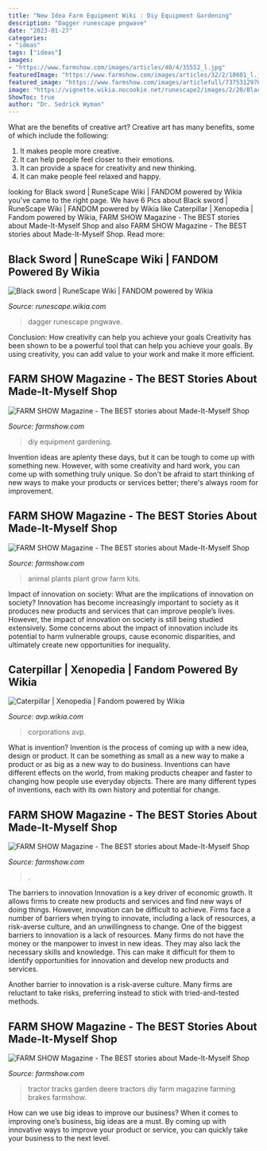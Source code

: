 ```yaml
---
title: "New Idea Farm Equipment Wiki : Diy Equipment Gardening"
description: "Dagger runescape pngwave"
date: "2023-01-27"
categories:
- "ideas"
tags: ["ideas"]
images:
- "https://www.farmshow.com/images/articles/40/4/35552_l.jpg"
featuredImage: "https://www.farmshow.com/images/articles/32/2/18601_l.jpg"
featured_image: "https://www.farmshow.com/images/articlefull/737531297093021.jpg"
image: "https://vignette.wikia.nocookie.net/runescape2/images/2/20/Black_sword_detail.png/revision/latest?cb=20121207181804"
ShowToc: true
author: "Dr. Sedrick Wyman"
---
```



What are the benefits of creative art?
Creative art has many benefits, some of which include the following: 
1. It makes people more creative.
2. It can help people feel closer to their emotions.
3. It can provide a space for creativity and new thinking.
4. It can make people feel relaxed and happy.

	

		
looking for Black sword | RuneScape Wiki | FANDOM powered by Wikia you've came to the right page. We have 6 Pics about Black sword | RuneScape Wiki | FANDOM powered by Wikia like Caterpillar | Xenopedia | Fandom powered by Wikia, FARM SHOW Magazine - The BEST stories about Made-It-Myself Shop and also FARM SHOW Magazine - The BEST stories about Made-It-Myself Shop. Read more:
		
    
## Black Sword | RuneScape Wiki | FANDOM Powered By Wikia

<img loading=lazy src="https://vignette.wikia.nocookie.net/runescape2/images/2/20/Black_sword_detail.png/revision/latest?cb=20121207181804" onerror="this.onerror=null;this.src='https://tse2.mm.bing.net/th?id=OIP.nKR_DaM0Ii6N1EdwmJKzGQHaHQ&amp;pid=15.1';" alt="Black sword | RuneScape Wiki | FANDOM powered by Wikia">

_Source: runescape.wikia.com_

>dagger runescape pngwave. 

	

Conclusion: How creativity can help you achieve your goals
Creativity has been shown to be a powerful tool that can help you achieve your goals. By using creativity, you can add value to your work and make it more efficient.

    
## FARM SHOW Magazine - The BEST Stories About Made-It-Myself Shop

<img loading=lazy src="https://www.farmshow.com/images/articles/40/4/35552_l.jpg" onerror="this.onerror=null;this.src='https://tse2.mm.bing.net/th?id=OIP.b2FCMuNjkW31q8Cs2QaDuAHaE_&amp;pid=15.1';" alt="FARM SHOW Magazine - The BEST stories about Made-It-Myself Shop">

_Source: farmshow.com_

>diy equipment gardening. 

	

Invention ideas are aplenty these days, but it can be tough to come up with something new. However, with some creativity and hard work, you can come up with something truly unique. So don't be afraid to start thinking of new ways to make your products or services better; there's always room for improvement.

    
## FARM SHOW Magazine - The BEST Stories About Made-It-Myself Shop

<img loading=lazy src="https://www.farmshow.com/images/articlefull/737531297093021.jpg" onerror="this.onerror=null;this.src='https://tse2.mm.bing.net/th?id=OIP.OphVf9oKGxgfdjTgOMSpvwHaIU&amp;pid=15.1';" alt="FARM SHOW Magazine - The BEST stories about Made-It-Myself Shop">

_Source: farmshow.com_

>animal plants plant grow farm kits. 

	

Impact of innovation on society: What are the implications of innovation on society?
Innovation has become increasingly important to society as it produces new products and services that can improve people’s lives. However, the impact of innovation on society is still being studied extensively. Some concerns about the impact of innovation include its potential to harm vulnerable groups, cause economic disparities, and ultimately create new opportunities for inequality.

    
## Caterpillar | Xenopedia | Fandom Powered By Wikia

<img loading=lazy src="https://vignette2.wikia.nocookie.net/avp/images/6/66/CaterpillarLogo.jpg/revision/latest?cb=20160105150430" onerror="this.onerror=null;this.src='https://tse2.mm.bing.net/th?id=OIP.vQMi5dvVYZ1hoTLwHUkxZAHaBU&amp;pid=15.1';" alt="Caterpillar | Xenopedia | Fandom powered by Wikia">

_Source: avp.wikia.com_

>corporations avp. 

	

What is invention?
Invention is the process of coming up with a new idea, design or product. It can be something as small as a new way to make a product or as big as a new way to do business. Inventions can have different effects on the world, from making products cheaper and faster to changing how people use everyday objects. There are many different types of inventions, each with its own history and potential for change.

    
## FARM SHOW Magazine - The BEST Stories About Made-It-Myself Shop

<img loading=lazy src="https://www.farmshow.com/images/articles/33/5/10084_l.jpg" onerror="this.onerror=null;this.src='https://tse3.mm.bing.net/th?id=OIP.Gg6Su4ReifHsfrdVaXx6HwHaE6&amp;pid=15.1';" alt="FARM SHOW Magazine - The BEST stories about Made-It-Myself Shop">

_Source: farmshow.com_

>. 

	

The barriers to innovation
Innovation is a key driver of economic growth. It allows firms to create new products and services and find new ways of doing things. However, innovation can be difficult to achieve. Firms face a number of barriers when trying to innovate, including a lack of resources, a risk-averse culture, and an unwillingness to change.
One of the biggest barriers to innovation is a lack of resources. Many firms do not have the money or the manpower to invest in new ideas. They may also lack the necessary skills and knowledge. This can make it difficult for them to identify opportunities for innovation and develop new products and services.

Another barrier to innovation is a risk-averse culture. Many firms are reluctant to take risks, preferring instead to stick with tried-and-tested methods.

    
## FARM SHOW Magazine - The BEST Stories About Made-It-Myself Shop

<img loading=lazy src="https://www.farmshow.com/images/articles/32/2/18601_l.jpg" onerror="this.onerror=null;this.src='https://tse1.mm.bing.net/th?id=OIP.IQDh9yltI43bZLhNcBHlAgHaFj&amp;pid=15.1';" alt="FARM SHOW Magazine - The BEST stories about Made-It-Myself Shop">

_Source: farmshow.com_

>tractor tracks garden deere tractors diy farm magazine farming brakes farmshow. 

	

How can we use big ideas to improve our business?
When it comes to improving one’s business, big ideas are a must. By coming up with innovative ways to improve your product or service, you can quickly take your business to the next level.

